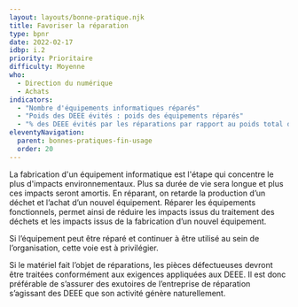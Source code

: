 ```yaml
---
layout: layouts/bonne-pratique.njk
title: Favoriser la réparation
type: bpnr
date: 2022-02-17
idbp: i.2
priority: Prioritaire
difficulty: Moyenne
who:
  - Direction du numérique
  - Achats
indicators:
  - "Nombre d'équipements informatiques réparés"
  - "Poids des DEEE évités : poids des équipements réparés"
  - "% des DEEE évités par les réparations par rapport au poids total des DEEE générés."
eleventyNavigation:
  parent: bonnes-pratiques-fin-usage
  order: 20
---
```


La fabrication d'un équipement informatique est l'étape qui concentre le plus d'impacts environnementaux. Plus sa durée de vie sera longue et plus ces impacts seront amortis. En réparant, on  retarde la production d’un déchet et l’achat d’un nouvel équipement. Réparer les équipements fonctionnels, permet ainsi de réduire les impacts issus du traitement des déchets et les impacts issus de la fabrication d’un nouvel équipement.

Si l’équipement peut être réparé et continuer à être utilisé au sein de l’organisation, cette voie est à privilégier.

Si le matériel fait l’objet de réparations, les pièces défectueuses devront être traitées conformément aux exigences appliquées aux DEEE. Il est donc préférable de s’assurer des exutoires de l’entreprise de réparation s’agissant des DEEE que son activité génère naturellement.
